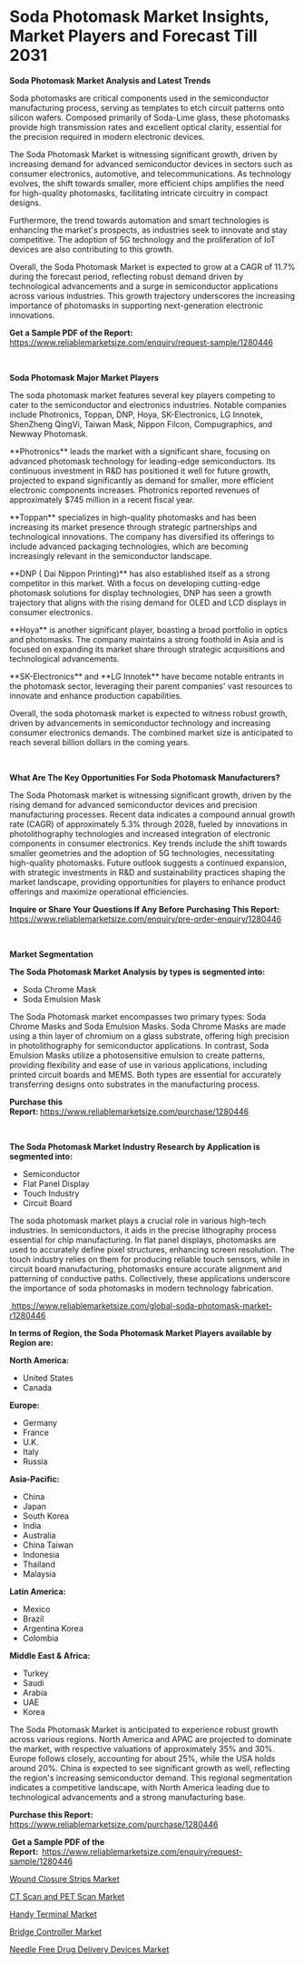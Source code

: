 <p><h1>Soda Photomask Market Insights, Market Players and Forecast Till 2031</h1></p><p><strong>Soda Photomask Market Analysis and Latest Trends</strong></p>
<p><p>Soda photomasks are critical components used in the semiconductor manufacturing process, serving as templates to etch circuit patterns onto silicon wafers. Composed primarily of Soda-Lime glass, these photomasks provide high transmission rates and excellent optical clarity, essential for the precision required in modern electronic devices.</p><p>The Soda Photomask Market is witnessing significant growth, driven by increasing demand for advanced semiconductor devices in sectors such as consumer electronics, automotive, and telecommunications. As technology evolves, the shift towards smaller, more efficient chips amplifies the need for high-quality photomasks, facilitating intricate circuitry in compact designs. </p><p>Furthermore, the trend towards automation and smart technologies is enhancing the market's prospects, as industries seek to innovate and stay competitive. The adoption of 5G technology and the proliferation of IoT devices are also contributing to this growth. </p><p>Overall, the Soda Photomask Market is expected to grow at a CAGR of 11.7% during the forecast period, reflecting robust demand driven by technological advancements and a surge in semiconductor applications across various industries. This growth trajectory underscores the increasing importance of photomasks in supporting next-generation electronic innovations.</p></p>
<p><strong>Get a Sample PDF of the Report:&nbsp;</strong> <a href="https://www.reliablemarketsize.com/enquiry/request-sample/1280446?utm_campaign=1171&utm_medium=2&utm_source=Github&utm_content=ia&utm_term=30092024&utm_id=soda-photomask">https://www.reliablemarketsize.com/enquiry/request-sample/1280446</a></p>
<p>&nbsp;</p>
<p><strong>Soda Photomask Major Market Players</strong></p>
<p><p>The soda photomask market features several key players competing to cater to the semiconductor and electronics industries. Notable companies include Photronics, Toppan, DNP, Hoya, SK-Electronics, LG Innotek, ShenZheng QingVi, Taiwan Mask, Nippon Filcon, Compugraphics, and Newway Photomask.</p><p>**Photronics** leads the market with a significant share, focusing on advanced photomask technology for leading-edge semiconductors. Its continuous investment in R&D has positioned it well for future growth, projected to expand significantly as demand for smaller, more efficient electronic components increases. Photronics reported revenues of approximately $745 million in a recent fiscal year.</p><p>**Toppan** specializes in high-quality photomasks and has been increasing its market presence through strategic partnerships and technological innovations. The company has diversified its offerings to include advanced packaging technologies, which are becoming increasingly relevant in the semiconductor landscape.</p><p>**DNP ( Dai Nippon Printing)** has also established itself as a strong competitor in this market. With a focus on developing cutting-edge photomask solutions for display technologies, DNP has seen a growth trajectory that aligns with the rising demand for OLED and LCD displays in consumer electronics.</p><p>**Hoya** is another significant player, boasting a broad portfolio in optics and photomasks. The company maintains a strong foothold in Asia and is focused on expanding its market share through strategic acquisitions and technological advancements.</p><p>**SK-Electronics** and **LG Innotek** have become notable entrants in the photomask sector, leveraging their parent companies' vast resources to innovate and enhance production capabilities.</p><p>Overall, the soda photomask market is expected to witness robust growth, driven by advancements in semiconductor technology and increasing consumer electronics demands. The combined market size is anticipated to reach several billion dollars in the coming years.</p></p>
<p>&nbsp;</p>
<p><strong>What Are The Key Opportunities For Soda Photomask Manufacturers?</strong></p>
<p><p>The Soda Photomask market is witnessing significant growth, driven by the rising demand for advanced semiconductor devices and precision manufacturing processes. Recent data indicates a compound annual growth rate (CAGR) of approximately 5.3% through 2028, fueled by innovations in photolithography technologies and increased integration of electronic components in consumer electronics. Key trends include the shift towards smaller geometries and the adoption of 5G technologies, necessitating high-quality photomasks. Future outlook suggests a continued expansion, with strategic investments in R&D and sustainability practices shaping the market landscape, providing opportunities for players to enhance product offerings and maximize operational efficiencies.</p></p>
<p><strong>Inquire or Share Your Questions If Any Before Purchasing This Report:</strong> <a href="https://www.reliablemarketsize.com/enquiry/pre-order-enquiry/1280446?utm_campaign=1171&utm_medium=2&utm_source=Github&utm_content=ia&utm_term=30092024&utm_id=soda-photomask">https://www.reliablemarketsize.com/enquiry/pre-order-enquiry/1280446</a></p>
<p>&nbsp;</p>
<p><strong>Market Segmentation</strong></p>
<p><strong>The Soda Photomask Market Analysis by types is segmented into:</strong></p>
<p><ul><li>Soda Chrome Mask</li><li>Soda Emulsion Mask</li></ul></p>
<p><p>The Soda Photomask market encompasses two primary types: Soda Chrome Masks and Soda Emulsion Masks. Soda Chrome Masks are made using a thin layer of chromium on a glass substrate, offering high precision in photolithography for semiconductor applications. In contrast, Soda Emulsion Masks utilize a photosensitive emulsion to create patterns, providing flexibility and ease of use in various applications, including printed circuit boards and MEMS. Both types are essential for accurately transferring designs onto substrates in the manufacturing process.</p></p>
<p><strong>Purchase this Report:&nbsp;</strong><a href="https://www.reliablemarketsize.com/purchase/1280446?utm_campaign=1171&utm_medium=2&utm_source=Github&utm_content=ia&utm_term=30092024&utm_id=soda-photomask">https://www.reliablemarketsize.com/purchase/1280446</a></p>
<p>&nbsp;</p>
<p><strong>The Soda Photomask Market Industry Research by Application is segmented into:</strong></p>
<p><ul><li>Semiconductor</li><li>Flat Panel Display</li><li>Touch Industry</li><li>Circuit Board</li></ul></p>
<p><p>The soda photomask market plays a crucial role in various high-tech industries. In semiconductors, it aids in the precise lithography process essential for chip manufacturing. In flat panel displays, photomasks are used to accurately define pixel structures, enhancing screen resolution. The touch industry relies on them for producing reliable touch sensors, while in circuit board manufacturing, photomasks ensure accurate alignment and patterning of conductive paths. Collectively, these applications underscore the importance of soda photomasks in modern technology fabrication.</p></p>
<p><a href="https://www.reliablemarketsize.com/global-soda-photomask-market-r1280446?utm_campaign=1171&utm_medium=2&utm_source=Github&utm_content=ia&utm_term=30092024&utm_id=soda-photomask">&nbsp;https://www.reliablemarketsize.com/global-soda-photomask-market-r1280446</a></p>
<p><strong>In terms of Region, the Soda Photomask Market Players available by Region are:</strong></p>
<p>
    <p> <strong> North America: </strong>
        <ul>
            <li>United States</li>
            <li>Canada</li>
        </ul>
        </p> 
    <p> <strong> Europe: </strong>
        <ul>
            <li>Germany</li>
            <li>France</li>
            <li>U.K.</li>
            <li>Italy</li>
            <li>Russia</li>
        </ul>
        </p> 
    <p> <strong> Asia-Pacific: </strong>
        <ul>
            <li>China</li>
            <li>Japan</li>
            <li>South Korea</li>
            <li>India</li>
            <li>Australia</li>
            <li>China Taiwan</li>
            <li>Indonesia</li>
            <li>Thailand</li>
            <li>Malaysia</li>
        </ul>
        </p> 
    <p> <strong> Latin America: </strong>
        <ul>
            <li>Mexico</li>
            <li>Brazil</li>
            <li>Argentina Korea</li>
            <li>Colombia</li>
        </ul>
        </p> 
    <p> <strong> Middle East & Africa: </strong>
        <ul>
            <li>Turkey</li>
            <li>Saudi</li>
            <li>Arabia</li>
            <li>UAE</li>
            <li>Korea</li>
        </ul>
    </p>
    </p>
<p><p>The Soda Photomask Market is anticipated to experience robust growth across various regions. North America and APAC are projected to dominate the market, with respective valuations of approximately 35% and 30%. Europe follows closely, accounting for about 25%, while the USA holds around 20%. China is expected to see significant growth as well, reflecting the region's increasing semiconductor demand. This regional segmentation indicates a competitive landscape, with North America leading due to technological advancements and a strong manufacturing base.</p></p>
<p><strong>Purchase this Report: </strong><a href="https://www.reliablemarketsize.com/purchase/1280446?utm_campaign=1171&utm_medium=2&utm_source=Github&utm_content=ia&utm_term=30092024&utm_id=soda-photomask">https://www.reliablemarketsize.com/purchase/1280446</a></p>
<p>&nbsp;<strong>Get a Sample PDF of the Report:&nbsp;&nbsp;</strong><a href="https://www.reliablemarketsize.com/enquiry/request-sample/1280446?utm_campaign=1171&utm_medium=2&utm_source=Github&utm_content=ia&utm_term=30092024&utm_id=soda-photomask">https://www.reliablemarketsize.com/enquiry/request-sample/1280446</a></p>
<p><strong></strong></p>
<p><p><a href="https://www.linkedin.com/pulse/global-market-pulse-trends-growth-analysis-wound-closure-uutse?utm_campaign=1171&utm_medium=2&utm_source=Github&utm_content=ia&utm_term=30092024&utm_id=soda-photomask">Wound Closure Strips Market</a></p><p><a href="https://www.linkedin.com/pulse/global-ct-scan-pet-market-opportunities-forecast-period-9cwge?utm_campaign=1171&utm_medium=2&utm_source=Github&utm_content=ia&utm_term=30092024&utm_id=soda-photomask">CT Scan and PET Scan Market</a></p><p><a href="https://issuu.com/reportprime-2/docs/handy-terminal-market-size-2030.ppt_46b817a2cf732a?utm_campaign=1171&utm_medium=2&utm_source=Github&utm_content=ia&utm_term=30092024&utm_id=soda-photomask">Handy Terminal Market</a></p><p><a href="https://issuu.com/reportprime-2/docs/bridge-controller-market-size-2030._6edd433a710aed?utm_campaign=1171&utm_medium=2&utm_source=Github&utm_content=ia&utm_term=30092024&utm_id=soda-photomask">Bridge Controller Market</a></p><p><a href="https://www.linkedin.com/pulse/needle-free-drug-delivery-devices-market-research-report-exploring-oawxe?utm_campaign=1171&utm_medium=2&utm_source=Github&utm_content=ia&utm_term=30092024&utm_id=soda-photomask">Needle Free Drug Delivery Devices Market</a></p></p>
